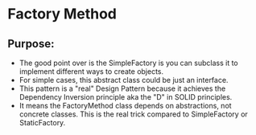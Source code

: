 # Factory Method
## Purpose:

- The good point over is the SimpleFactory is you can subclass it to
implement different ways to create objects.
- For simple cases, this abstract class could be just an interface.
- This pattern is a "real" Design Pattern because it achieves
the Dependency Inversion principle aka the "D" in SOLID principles.
- It means the FactoryMethod class depends on abstractions, not concrete
classes. This is the real trick compared to SimpleFactory or StaticFactory.